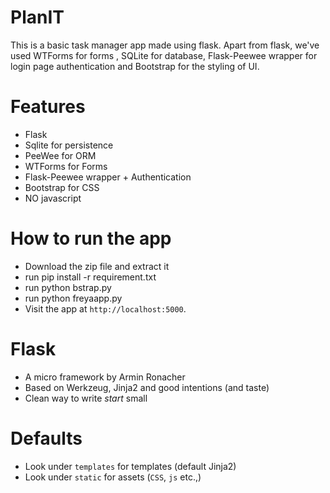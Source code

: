 # PlanIT
This is a basic task manager app made using flask. Apart from flask, we've used WTForms for forms , SQLite for database, Flask-Peewee wrapper for login page authentication and Bootstrap for the styling of UI.

# Features 
  * Flask
  * Sqlite for persistence
  * PeeWee for ORM
  * WTForms for Forms
  * Flask-Peewee wrapper + Authentication
  * Bootstrap for CSS
  * NO javascript

# How to run the app
  * Download the zip file and extract it
  * run pip install -r requirement.txt
  * run python bstrap.py
  * run python freyaapp.py
  * Visit the app at `http://localhost:5000`.


# Flask

  * A micro framework by Armin Ronacher
  * Based on Werkzeug, Jinja2 and good intentions (and taste)
  * Clean way to write *start* small
  
# Defaults

  * Look under `templates` for templates (default Jinja2)
  * Look under `static` for assets (`CSS`, `js` etc.,)
